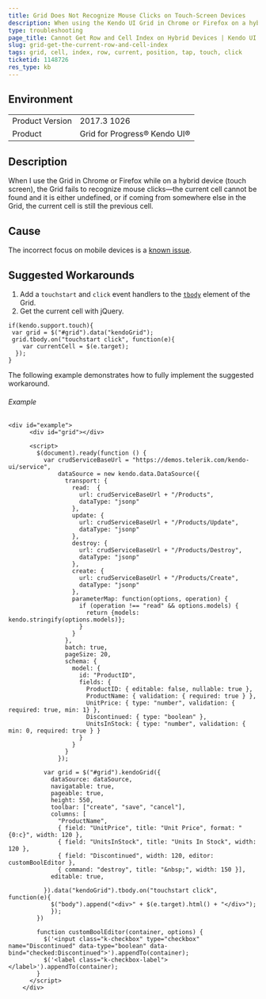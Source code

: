 ```yaml
---
title: Grid Does Not Recognize Mouse Clicks on Touch-Screen Devices
description: When using the Kendo UI Grid in Chrome or Firefox on a hybrid device (touch screen), the Grid fails to recognize the mouse clicks.
type: troubleshooting
page_title: Cannot Get Row and Cell Index on Hybrid Devices | Kendo UI Grid
slug: grid-get-the-current-row-and-cell-index
tags: grid, cell, index, row, current, position, tap, touch, click
ticketid: 1148726
res_type: kb
---
```


## Environment

<table>
	<tr>
		<td>Product Version</td>
		<td>2017.3 1026</td>
	</tr>
	<tr>
		<td>Product</td>
		<td>Grid for Progress® Kendo UI®</td>
	</tr>
</table>

## Description

When I use the Grid in Chrome or Firefox while on a hybrid device (touch screen), the Grid fails to recognize mouse clicks&mdash;the current cell cannot be found and it is either undefined, or if coming from somewhere else in the Grid, the current cell is still the previous cell.

## Cause

The incorrect focus on mobile devices is a [known issue](https://github.com/telerik/kendo-ui-core/issues/3631).

## Suggested Workarounds

1. Add a `touchstart` and `click` event handlers to the [`tbody`](/api/javascript/ui/grid/fields/tbody) element of the Grid.
1. Get the current cell with jQuery.

```
if(kendo.support.touch){
 var grid = $("#grid").data("kendoGrid");
 grid.tbody.on("touchstart click", function(e){
    var currentCell = $(e.target);
  });  
}
```

The following example demonstrates how to fully implement the suggested workaround.

###### Example

```dojo
<div id="example">
      <div id="grid"></div>

      <script>
        $(document).ready(function () {
          var crudServiceBaseUrl = "https://demos.telerik.com/kendo-ui/service",
              dataSource = new kendo.data.DataSource({
                transport: {
                  read:  {
                    url: crudServiceBaseUrl + "/Products",
                    dataType: "jsonp"
                  },
                  update: {
                    url: crudServiceBaseUrl + "/Products/Update",
                    dataType: "jsonp"
                  },
                  destroy: {
                    url: crudServiceBaseUrl + "/Products/Destroy",
                    dataType: "jsonp"
                  },
                  create: {
                    url: crudServiceBaseUrl + "/Products/Create",
                    dataType: "jsonp"
                  },
                  parameterMap: function(options, operation) {
                    if (operation !== "read" && options.models) {
                      return {models: kendo.stringify(options.models)};
                    }
                  }
                },
                batch: true,
                pageSize: 20,
                schema: {
                  model: {
                    id: "ProductID",
                    fields: {
                      ProductID: { editable: false, nullable: true },
                      ProductName: { validation: { required: true } },
                      UnitPrice: { type: "number", validation: { required: true, min: 1} },
                      Discontinued: { type: "boolean" },
                      UnitsInStock: { type: "number", validation: { min: 0, required: true } }
                    }
                  }
                }
              });

          var grid = $("#grid").kendoGrid({
            dataSource: dataSource,
            navigatable: true,
            pageable: true,
            height: 550,
            toolbar: ["create", "save", "cancel"],
            columns: [
              "ProductName",
              { field: "UnitPrice", title: "Unit Price", format: "{0:c}", width: 120 },
              { field: "UnitsInStock", title: "Units In Stock", width: 120 },
              { field: "Discontinued", width: 120, editor: customBoolEditor },
              { command: "destroy", title: "&nbsp;", width: 150 }],
            editable: true,

          }).data("kendoGrid").tbody.on("touchstart click", function(e){
            $("body").append("<div>" + $(e.target).html() + "</div>");
        	});
        })

        function customBoolEditor(container, options) {
          $('<input class="k-checkbox" type="checkbox" name="Discontinued" data-type="boolean" data-bind="checked:Discontinued">').appendTo(container);
          $('<label class="k-checkbox-label">​</label>').appendTo(container);
        }
      </script>
    </div>
```
